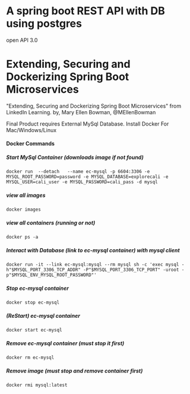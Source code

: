 
# A spring boot REST API with DB using postgres
open API 3.0



# Extending, Securing and Dockerizing Spring Boot Microservices
"Extending, Securing and Dockerizing Spring Boot Microservices" from LinkedIn Learning.
by, Mary Ellen Bowman, @MEllenBowman



Final Product requires External MySql Database.
Install Docker For Mac/Windows/Linux
#### Docker Commands
##### Start MySql Container (downloads image if not found)
``
docker run  --detach   --name ec-mysql -p 6604:3306 -e MYSQL_ROOT_PASSWORD=password -e MYSQL_DATABASE=explorecali -e MYSQL_USER=cali_user -e MYSQL_PASSWORD=cali_pass -d mysql
``

##### view all images
``
docker images
``

##### view all containers (running or not)
``
docker ps -a
``
##### Interact with Database (link to ec-mysql container) with mysql client
``
docker run -it --link ec-mysql:mysql --rm mysql sh -c 'exec mysql -h"$MYSQL_PORT_3306_TCP_ADDR" -P"$MYSQL_PORT_3306_TCP_PORT" -uroot -p"$MYSQL_ENV_MYSQL_ROOT_PASSWORD"'
``
##### Stop ec-mysql container
``
docker stop ec-mysql
``
##### (ReStart) ec-mysql container
``
docker start ec-mysql
``
##### Remove ec-mysql container (must stop it first)
``
docker rm ec-mysql
``
##### Remove image (must stop and remove container first)
``
docker rmi mysql:latest
``